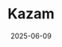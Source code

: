 ---  
layout: startup_page  
title: "Kazam"  
id: "kazam.energy"  
permalink: "/kazamkazam.energy06092025/"  
website: "https://www.kazam.energy/"  
funding_round: "Series B"  
funding_amount: "$6.2M"  
investors: "Vertex Ventures, Avaana Capital, Chakra Growth Capital, IFC VVSEA Co-Invest LP"  
about: "Kazam is an e-mobility startup providing charging services. Founded in 2020, the company works with businesses such as BigBasket, Flipkart and Mahindra Last Mile Mobility."  
markets: "E-mobility, Automotive, Electric Vehicle, Internet of Things"  
hq: "Bengaluru, Karnataka, India"  
founded_year: "2020"  
linkedin: "https://in.linkedin.com/company/kazam-ev"  
twitter: "https://twitter.com/KazamEnergy"  
instagram: ""  
facebook: "https://www.facebook.com/kazamelectric"  
crunchbase: "https://www.crunchbase.com/organization/kazam-724b"  
pitchbook: "https://pitchbook.com/profiles/company/468972-10"  

date_display: "09-Jun-2025"  
date: "2025-06-09"

# SEO Optimization  
meta_title: "Kazam - Series B Funding ($6.2M)"  
meta_description: "Kazam, Kazam is an e-mobility startup providing charging services. Founded in 2020, the company works with businesses such as BigBasket, Flipkart and Mahindr..."  
meta_keywords: "Kazam, E-mobility, Automotive, Electric Vehicle, Internet of Things, Series B funding"  
canonical_url: "https://startup.projectstartups.com/kazamkazam.energy06092025/"  
---